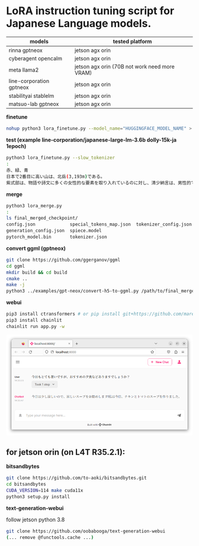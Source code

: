 # LoRA instruction tuning script for Japanese Language models.

| models                   | tested platform                              |
|--------------------------|----------------------------------------------|
| rinna gptneox            | jetson agx orin                              |
| cyberagent opencalm      | jetson agx orin                              |
| meta llama2              | jetson agx orin (70B not work need more VRAM) |
| line-corporation gptneox | jetson agx orin                              |
| stabilityai stablelm     | jetson agx orin                              |
| matsuo-lab gptneox       | jetson agx orin                              |

**finetune**

```bash
nohup python3 lora_finetune.py --model_name="HUGGINGFACE_MODEL_NAME" > logging.out &
```

**test (example line-corporation/japanese-large-lm-3.6b dolly-15k-ja 1epoch)**

```bash
python3 lora_finetune.py --slow_tokenizer
:
赤、緑、青
日本で2番目に高い山は、北岳(3,193m)である。
紫式部は、物語や詩文に多くの女性的な要素を取り入れているのに対し、清少納言は、男性的で論理的な文章を多く残している
```

**merge**

```bash
python3 lora_merge.py 
:
ls final_merged_checkpoint/
config.json             special_tokens_map.json  tokenizer_config.json
generation_config.json  spiece.model
pytorch_model.bin       tokenizer.json
```

**convert ggml (gptneox)**

```bash
git clone https://github.com/ggerganov/ggml
cd ggml
mkdir build && cd build
cmake ..
make -j
python3 ../examples/gpt-neox/convert-h5-to-ggml.py /path/to/final_merged_checkpoint 1
```

**webui**

```bash
pip3 install ctransformers # or pip install git+https://github.com/marella/ctransformers.git
pip3 install chainlit
chainlit run app.py -w
```
![img.png](img.png)

## for jetson orin (on L4T R35.2.1):

**bitsandbytes**

```bash
git clone https://github.com/to-aoki/bitsandbytes.git
cd bitsandbytes
CUDA_VERSION=114 make cuda11x
python3 setup.py install
```

**text-generation-webui**

follow jetson python 3.8

```bash
git clone https://github.com/oobabooga/text-generation-webui
(... remove @functools.cache ...)
```